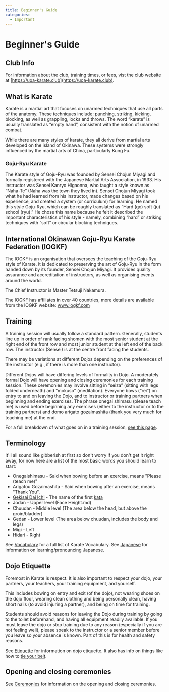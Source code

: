 ```yaml
---
title: Beginner's Guide
categories:
  - Important
---
```


# Beginner's Guide

## Club Info

For information about the club, training times, or fees, vist the club website at [https://uoa-karate.club](https://uoa-karate.club).

## What is Karate

Karate is a martial art that focuses on unarmed techniques that use all parts of the anatomy. These techniques include: punching, striking, kicking, blocking, as well as grappling, locks and throws. The word “karate” is usually translated as “empty hand”, consistent with the notion of unarmed combat.

While there are many styles of karate, they all derive from martial arts developed on the island of Okinawa. These systems were strongly influenced by the martial arts of China, particularly Kung Fu.

### Goju-Ryu Karate

The Karate style of Goju-Ryu was founded by Sensei Chojun Miyagi and formally registered with the Japanese Martial Arts Association, in 1933. His instructor was Sensei Kanryo Higaonna, who taught a style known as “Naha-Te” (Naha was the town they lived in). Sensei Chojun Miyagi took what he had learned from his instructor, made changes based on his experience, and created a system (or curriculum) for learning. He named this style Goju-Ryu, which can be roughly translated as “Hard (go) soft (ju) school (ryu).” He chose this name because he felt it described the important characteristics of his style - namely, combining “hard” or striking techniques with “soft” or circular blocking techniques.

## International Okinawan Goju-Ryu Karate Federation (IOGKF)

The IOGKF is an organisation that oversees the teaching of the Goju-Ryu style of Karate. It is dedicated to preserving the art of Goju-Ryu in the form handed down by its founder, Sensei Chojun Miyagi. It provides quality assurance and accreditation of instructors, as well as organising events around the world.

The Chief Instructor is Master Tetsuji Nakamura.

The IOGKF has affiliates in over 40 countries, more details are available from the IOGKF website: www.iogkf.com

## Training

A training session will usually follow a standard pattern. Generally, students line up in order of rank facing shomen with the most senior student at the right end of the front row and most junior student at the left end of the back row. The instructor (Sensei) is at the centre front facing the students.

There may be variations at different Dojos depending on the preferences of the instructor (e.g., if there is more than one instructor).

Different Dojos will have differing levels of formality in Dojo. A moderately formal Dojo will have opening and closing ceremonies for each training session. These ceremonies may involve sitting in “seiza” (sitting with legs folded underneath) and “mokuso” (meditation). Everyone bows (“rei”) on entry to and on leaving the Dojo, and to instructor or training partners when beginning and ending exercises. The phrase onegai shimasu (please teach me) is used before beginning any exercises (either to the instructor or to the training partners) and domo arigato gozaimashita (thank you very much for teaching me) at the end.

For a full breakdown of what goes on in a training session, [see this page](/training.md).

## Terminology

It'll all sound like gibberish at first so don't worry if you don't get it right away, for now here are a list of the most basic words you should learn to start:

- Onegaishimasu - Said when bowing before an exercise, means "Please (teach me)"
- Arigatou Gozaimashita - Said when bowing after an exercise, means "Thank You".
- [Gekisai Dai Ichi](/kata/gekisai-dai-ichi.md) - The name of the first [kata](/kata/)
- Jodan - Upper level (Face Height.md)
- Chuudan - Middle level (The area below the head, but above the groin/bladder)
- Gedan - Lower level (The area below chuudan, includes the body and legs)
- Migi - Left
- Hidari - Right

See [Vocabulary](/vocabulary.md) for a full list of Karate Vocabulary.
See [Japanese](/japanese.md) for information on learning/pronouncing Japanese.

## Dojo Etiquette

Foremost in Karate is respect. It is also important to respect your dojo, your partners, your teachers, your training equipment, and yourself.

This includes bowing on entry and exit (of the dojo), not wearing shoes on the dojo floor, wearing clean clothing and being personally clean, having short nails (to avoid injuring a partner), and being on time for training.

Students should avoid reasons for leaving the Dojo during training by going to the toilet beforehand, and having all equipment readily available. If you must leave the dojo or stop training due to any reason (especially if you are not feeling well), please speak to the instructor or a senior member before you leave so your absence is known. Part of this is for health and safety reasons.

See [Etiquette](/etiquette.md) for information on dojo etiquette.
It also has info on things like how to [tie your belt](/etiquette.md#how-to-tie-your-belt).

## Opening and closing ceremonies

See [Ceremonies](/ceremonies.md) for information on the opening and closing ceremonies.
